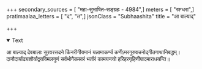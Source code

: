 +++
secondary_sources = [ "महा-सुभाषित-सङ्ग्रहः - 4984",]
meters = [ "स्रग्धरा",]
pratimaalaa_letters = [ "द", "त",]
jsonClass = "Subhaashita"
title = "आ बाल्याद्"

+++

<details open><summary>Text</summary>

आ बाल्याद् देवबालाः सुरवरसदने किंनरीगीयमानं यन्नामाकर्ण्य कर्णेऽमरगुरुवचनोद्गीतगाथानिबद्धम्।  
दानौदार्याढ्यशौर्याद्वयविमलगुणं सर्वभोगैकसारं भर्तारं कामयन्त्यो हरिहरगृहिणीपादमाराधयन्ति॥
</details>
